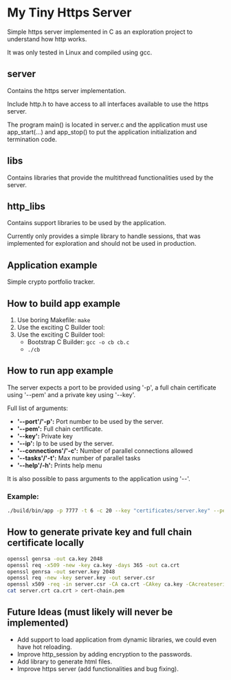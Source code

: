 # My Tiny Https Server
Simple https server implemented in C as an exploration project to understand how http works.

It was only tested in Linux and compiled using gcc.

## server
Contains the https server implementation.

Include http.h to have access to all interfaces available to use the https server.

The program main() is located in server.c and the application must use app_start(...) and app_stop() to put the application initialization and termination code.

## libs
Contains libraries that provide the multithread functionalities used by the server.

## http_libs
Contains support libraries to be used by the application.

Currently only provides a simple library to handle sessions, that was implemented for exploration and should not be used in production.

## Application example
Simple crypto portfolio tracker.

## How to build app example
1. Use boring Makefile: ````make````
2. Use the exciting C Builder tool:
2. Use the exciting C Builder tool:
   * Bootstrap C Builder: ````gcc -o cb cb.c````
   * ````./cb````

## How to run app example
The server expects a port to be provided using '-p', a full chain certificate using '--pem' and a private key using '--key'.

Full list of arguments:
* <b>'--port'/'-p':</b> Port number to be used by the server.
* <b>'--pem':</b> Full chain certificate.
* <b>'--key':</b> Private key
* <b>'--ip':</b> Ip to be used by the server.
* <b>'--connections'/'-c':</b> Number of parallel connections allowed
* <b>'--tasks'/'-t':</b> Max number of parallel tasks
* <b>'--help'/-h':</b> Prints help menu

It is also possible to pass arguments to the application using '--'.
### Example:
````bash
./build/bin/app -p 7777 -t 6 -c 20 --key "certificates/server.key" --pem "certificates/cert-chain.pem" -- --root "app" --timeout 12h
````

## How to generate private key and full chain certificate locally
````bash
openssl genrsa -out ca.key 2048
openssl req -x509 -new -key ca.key -days 365 -out ca.crt
openssl genrsa -out server.key 2048
openssl req -new -key server.key -out server.csr
openssl x509 -req -in server.csr -CA ca.crt -CAkey ca.key -CAcreateserial -days 365 -out server.crt
cat server.crt ca.crt > cert-chain.pem
````

## Future Ideas (must likely will never be implemented)
* Add support to load application from dynamic libraries, we could even have hot reloading.
* Improve http_session by adding encryption to the passwords.
* Add library to generate html files.
* Improve https server (add functionalities and bug fixing).